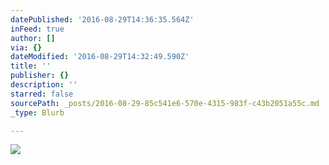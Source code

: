 ```yaml
---
datePublished: '2016-08-29T14:36:35.564Z'
inFeed: true
author: []
via: {}
dateModified: '2016-08-29T14:32:49.590Z'
title: ''
publisher: {}
description: ''
starred: false
sourcePath: _posts/2016-08-29-85c541e6-570e-4315-983f-c43b2051a55c.md
_type: Blurb

---
```

![](https://the-grid-user-content.s3-us-west-2.amazonaws.com/3785d681-175e-4cfc-a31d-22562c4307d4.jpg)